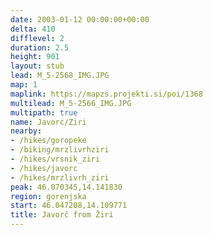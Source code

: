 ```yaml
---
date: 2003-01-12 00:00:00+00:00
delta: 410
difflevel: 2
duration: 2.5
height: 901
layout: stub
lead: M_5-2568_IMG.JPG
map: 1
maplink: https://mapzs.projekti.si/poi/1368
multilead: M_5-2566_IMG.JPG
multipath: true
name: Javorc/Ziri
nearby:
- /hikes/goropeke
- /biking/mrzlivrhziri
- /hikes/vrsnik_ziri
- /hikes/javorc
- /hikes/mrzlivrh_ziri
peak: 46.070345,14.141830
region: gorenjska
start: 46.047208,14.109771
title: Javorč from Žiri
---
```

